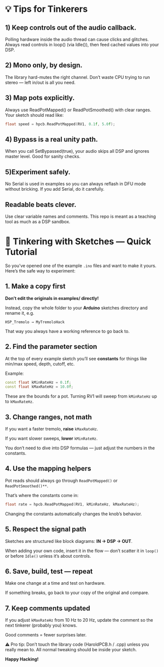 # 💡 Tips for Tinkerers

## 1) Keep controls out of the audio callback.
Polling hardware inside the audio thread can cause clicks and glitches. Always read controls in loop() (via Idle()), then feed cached values into your DSP.

## 2) Mono only, by design.
The library hard-mutes the right channel. Don’t waste CPU trying to run stereo — left in/out is all you need.

## 3) Map pots explicitly.
Always use ReadPotMapped() or ReadPotSmoothed() with clear ranges. Your sketch should read like:

```cpp
float speed = hpcb.ReadPotMapped(RV1, 0.1f, 5.0f);
```

## 4) Bypass is a real unity path.
When you call SetBypassed(true), your audio skips all DSP and ignores master level. Good for sanity checks.

## 5)Experiment safely.
No Serial is used in examples so you can always reflash in DFU mode without bricking. If you add Serial, do it carefully.

## Readable beats clever.
Use clear variable names and comments. This repo is meant as a teaching tool as much as a DSP sandbox.


# 🔧 Tinkering with Sketches — Quick Tutorial

So you’ve opened one of the example `.ino` files and want to make it yours. Here’s the safe way to experiment:

## 1. Make a copy first

**Don’t edit the originals in examples/ directly!**

Instead, copy the whole folder to your **Arduino** sketches directory and rename it, e.g.

```
HSP_Tremolo → MyTremoloHack
```

That way you always have a working reference to go back to.

## 2. Find the parameter section

At the top of every example sketch you’ll see **constants** for things like min/max speed, depth, cutoff, etc.

Example:

```cpp
const float kMinRateHz = 0.1f;
const float kMaxRateHz = 10.0f;
```

These are the bounds for a pot. Turning RV1 will sweep from `kMinRateHz` up to `kMaxRateHz`.

## 3. Change ranges, not math

If you want a faster tremolo, **raise** `kMaxRateHz`.

If you want slower sweeps, **lower** `kMinRateHz`.

You don’t need to dive into DSP formulas — just adjust the numbers in the constants.

## 4. Use the mapping helpers

Pot reads should always go through `ReadPotMapped()` or `ReadPotSmoothed()**`.

That’s where the constants come in:

```cpp
float rate = hpcb.ReadPotMapped(RV1, kMinRateHz, kMaxRateHz);
```

Changing the constants automatically changes the knob’s behavior.

## 5. Respect the signal path

Sketches are structured like block diagrams: **IN → DSP → OUT**.

When adding your own code, insert it in the flow — don’t scatter it in `loop()` or before `Idle()` unless it’s about controls.

## 6. Save, build, test — repeat

Make one change at a time and test on hardware.

If something breaks, go back to your copy of the original and compare.

## 7. Keep comments updated

If you adjust `kMaxRateHz` from 10 Hz to 20 Hz, update the comment so the next tinkerer (probably you) knows.

Good comments = fewer surprises later.

⚠️ Pro tip: Don’t touch the library code (HaroldPCB.h / .cpp) unless you really mean to. All normal tweaking should be inside your sketch.

**Happy Hacking!**